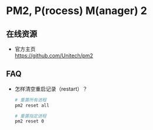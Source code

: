#	PM2, P(rocess) M(anager) 2

##	在线资源

*	官方主页  
	https://github.com/Unitech/pm2

##	FAQ

*	怎样清空重启记录（restart）？
	```bash
	# 重置所有进程
	pm2 reset all

	# 重置指定进程
	pm2 reset 0
	```
